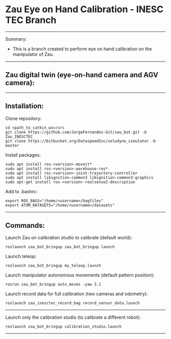# Zau Eye on Hand Calibration - INESC TEC Branch

___________________________
Summary:
* This is a branch created to perform eye on hand calibration on the manipulator of Zau.

___________________________ 
## Zau digital twin (eye-on-hand camera and AGV camera):

___________________________
## Installation:

Clone repository:

    cd <path_to_catkin_ws>/src
    git clone https://github.com/JorgeFernandes-Git/zau_bot.git -b Zau_INESCTEC
    git clone https://bitbucket.org/DataspeedInc/velodyne_simulator -b master

Install packages:

    sudo apt install ros-<version>-moveit*
    sudo apt install ros-<version>-warehouse-ros*
    sudo apt install ros-<version>-joint-trajectory-controller
    sudo apt install libignition-common3 libignition-common3-graphics
    sudo apt-get install ros-<version>-realsense2-description

Add to .bashrc:

    export ROS_BAGS="/home/<username>/bagfiles"
    export ATOM_DATASETS="/home/<username>/datasets"

___________________________
## Commands:

Launch Zau on calibration studio to calibrate (default world):

    roslaunch zau_bot_bringup zau_bot_bringup.launch

Launch teleop:

    roslaunch zau_bot_bringup my_teleop.launch

Launch manipulator autonomous movements (default pattern position):

    rosrun zau_bot_bringup auto_moves -yaw 3.1

Launch record data for full calibration (two cameras and odometry):

    roslaunch zau_inesctec_record_bag record_sensor_data.launch 

___________________________

Launch only the calibration studio (to calibrate a different robot):

    roslaunch zau_bot_bringup calibration_studio.launch

___________________________
